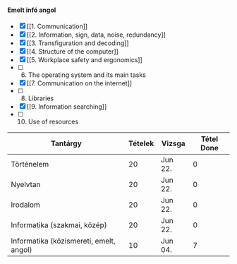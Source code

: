 #### Emelt infó angol
- [x] [[1. Communication]]
- [x] [[2. Information, sign, data, noise, redundancy]]
- [x] [[3. Transfiguration and decoding]]
- [x] [[4. Structure of the computer]]
- [x] [[5. Workplace safety and ergonomics]]
- [ ] 6. The operating system and its main tasks
- [x] [[7. Communication on the internet]]
- [ ] 8. Libraries
- [x] [[9. Information searching]]
- [ ] 10. Use of resources


Tantárgy | Tételek | Vizsga | Tétel Done
------------ | ------------ | ------------ | ------------
Történelem | 20 | Jun 22. | 0
Nyelvtan | 20 | Jun 22. | 0
Irodalom | 20 | Jun 22. | 0
Informatika (szakmai, közép) | 20 | Jun 22. | 0
Informatika (közismereti, emelt, angol) | 10 | Jun 04. | 7
